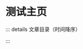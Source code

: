 <script setup lang="ts">
    import {data} from './tech.data.ts'
    import ArticleList from '../components/ArticleList.vue'
</script>

# 测试主页

::: details 文章目录（时间降序）

<ArticleList :source="data" isDescending />

:::